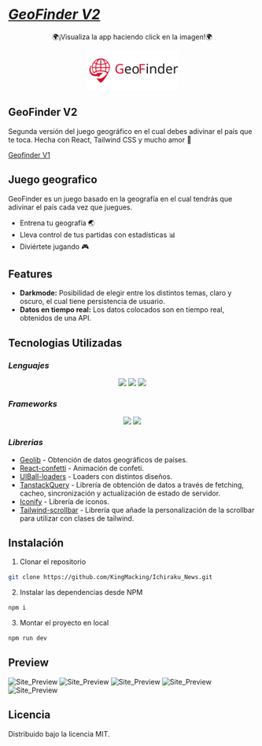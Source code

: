 # [_**GeoFinder V2**_](https://geofinderapp.netlify.app "Live app")

<p align='center'>
    🌍¡Visualiza la app haciendo click en la imagen!🌍
</p>
<p align='center'>
    <a href="https://geofinderapp.netlify.app"><img height="80"src="https://github.com/KingMacking/GeoFinderReact/blob/master/src/assets/gf-logo.svg"></a>
</p>

## GeoFinder V2
Segunda versión del juego geográfico en el cual debes adivinar el país que te toca. 
Hecha con React, Tailwind CSS y mucho amor 💜

[Geofinder V1](https://github.com/KingMacking/GeoFinder)

## Juego geografico

GeoFinder es un juego basado en la geografía en el cual tendrás que adivinar el país cada vez que juegues.

- Entrena tu geografía 🌏
- Lleva control de tus partidas con estadísticas 📊
- Diviértete jugando 🎮

## Features

- **Darkmode:** Posibilidad de elegir entre los distintos temas, claro y oscuro, el cual tiene persistencia de usuario.
- **Datos en tiempo real:** Los datos colocados son en tiempo real, obtenidos de una API.

## Tecnologias Utilizadas
### _Lenguajes_
<p align='center'>
    <img height="30"src="https://img.shields.io/badge/html5-%23E34F26.svg?style=for-the-badge&logo=html5&logoColor=white">
    <img height="30"src="https://img.shields.io/badge/css3-%231572B6.svg?style=for-the-badge&logo=css3&logoColor=white">
    <img height="30"src="https://img.shields.io/badge/javascript-%23323330.svg?style=for-the-badge&logo=javascript&logoColor=%23F7DF1E">
</p>

### _Frameworks_
<p align='center'>
    <img height="30"src="https://img.shields.io/badge/react-%2320232a.svg?style=for-the-badge&logo=react&logoColor=%2361DAFB">
    <img height="30"src="https://img.shields.io/badge/tailwindcss-%2338B2AC.svg?style=for-the-badge&logo=tailwind-css&logoColor=%23FFFFFF)">
</p>

### _Librerias_

- [Geolib]  - Obtención de datos geográficos de países.
- [React-confetti] - Animación de confeti.
- [UIBall-loaders] - Loaders con distintos diseños.
- [TanstackQuery] - Librería de obtención de datos a través de fetching, cacheo, sincronización y actualización de estado de servidor.
- [Iconify] - Librería de iconos.
- [Tailwind-scrollbar] - Librería que añade la personalización de la scrollbar para utilizar con clases de tailwind.


## Instalación
1. Clonar el repositorio
```sh
git clone https://github.com/KingMacking/Ichiraku_News.git
```
2. Instalar las dependencias desde NPM
```sh
npm i
```
3. Montar el proyecto en local
```sh
npm run dev
```
## Preview

![Site_Preview](https://imgur.com/ydowCv1.png "Site preview")
![Site_Preview](https://imgur.com/MFF4bhG.png "Site preview")
![Site_Preview](https://imgur.com/avqwC5q.png "Site preview")
![Site_Preview](https://imgur.com/Z6voBkH.png "Site preview")
![Site_Preview](https://imgur.com/K6ruT57.png "Site preview")

## Licencia
Distribuido bajo la licencia MIT.

[Geolib]: <https://www.npmjs.com/package/geolib>
[React-confetti]: <https://www.npmjs.com/package/react-confetti>
[UIBall-loaders]: <https://uiball.com/loaders/>
[TanstackQuery]: <https://tanstack.com/query/v4/docs/react/overview>
[Iconify]: <https://icon-sets.iconify.design>
[Tailwind-scrollbar]: <https://www.npmjs.com/package/tailwind-scrollbar>